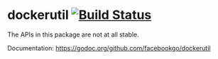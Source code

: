 dockerutil [![Build Status](https://secure.travis-ci.org/facebookgo/dockerutil.png)](https://travis-ci.org/facebookgo/dockerutil)
==========

The APIs in this package are not at all stable.

Documentation: https://godoc.org/github.com/facebookgo/dockerutil
